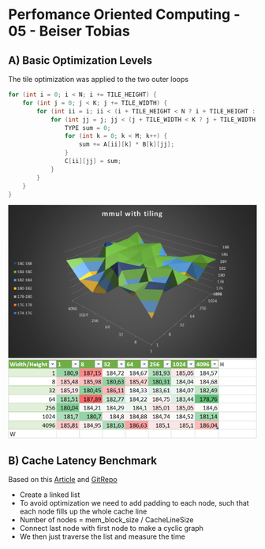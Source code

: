 # Perfomance Oriented Computing - 05 - Beiser Tobias
## A) Basic Optimization Levels
The tile optimization was applied to the two outer loops

~~~C
for (int i = 0; i < N; i += TILE_HEIGHT) {
    for (int j = 0; j < K; j += TILE_WIDTH) {
        for (int ii = i; ii < (i + TILE_HEIGHT < N ? i + TILE_HEIGHT : N); ii++) {
            for (int jj = j; jj < (j + TILE_WIDTH < K ? j + TILE_WIDTH : K); jj++) {
                TYPE sum = 0;
                for (int k = 0; k < M; k++) {
                    sum += A[ii][k] * B[k][jj];
                }
                C[ii][jj] = sum;
            }
        }
    }
}
~~~


![alt text](surface_plot_task1.png)
![alt text](table_task1.png)


## B) Cache Latency Benchmark

Based on this [Article](https://www.nexthink.com/blog/smarter-cpu-testing-kaby-lake-haswell-memory) and [GitRepo](https://github.com/berestovskyy/applied-benchmarks/tree/master/memory-latency)

- Create a linked list
- To avoid optimization we need to add padding to each node, such that each node fills up the whole cache line
- Number of nodes = mem_block_size / CacheLineSize
- Connect last node with first node to make a cyclic graph
- We then just traverse the list and measure the time
